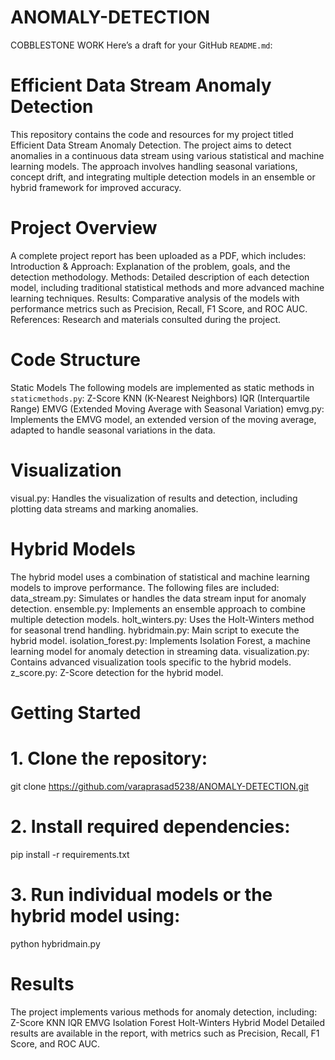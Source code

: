 # ANOMALY-DETECTION
COBBLESTONE WORK
Here’s a draft for your GitHub `README.md`:

# Efficient Data Stream Anomaly Detection

This repository contains the code and resources for my project titled Efficient Data Stream Anomaly Detection. The project aims to detect anomalies in a continuous data stream using various statistical and machine learning models. The approach involves handling seasonal variations, concept drift, and integrating multiple detection models in an ensemble or hybrid framework for improved accuracy.

# Project Overview

A complete project report has been uploaded as a PDF, which includes:
Introduction & Approach: Explanation of the problem, goals, and the detection methodology.
Methods: Detailed description of each detection model, including traditional statistical methods and more advanced machine learning techniques.
Results: Comparative analysis of the models with performance metrics such as Precision, Recall, F1 Score, and ROC AUC.
References: Research and materials consulted during the project.

# Code Structure

Static Models
The following models are implemented as static methods in `staticmethods.py`:
Z-Score
KNN (K-Nearest Neighbors)
IQR (Interquartile Range)
EMVG (Extended Moving Average with Seasonal Variation)
emvg.py: Implements the EMVG model, an extended version of the moving average, adapted to handle seasonal variations in the data.


# Visualization

visual.py: Handles the visualization of results and detection, including plotting data streams and marking anomalies.

# Hybrid Models

The hybrid model uses a combination of statistical and machine learning models to improve performance. The following files are included:
data_stream.py: Simulates or handles the data stream input for anomaly detection.
ensemble.py: Implements an ensemble approach to combine multiple detection models.
holt_winters.py: Uses the Holt-Winters method for seasonal trend handling.
hybridmain.py: Main script to execute the hybrid model.
isolation_forest.py: Implements Isolation Forest, a machine learning model for anomaly detection in streaming data.
visualization.py: Contains advanced visualization tools specific to the hybrid models.
z_score.py: Z-Score detection for the hybrid model.

# Getting Started

# 1. Clone the repository:
git clone https://github.com/varaprasad5238/ANOMALY-DETECTION.git
# 2. Install required dependencies:
pip install -r requirements.txt
# 3. Run individual models or the hybrid model using:
python hybridmain.py

# Results
The project implements various methods for anomaly detection, including:
Z-Score
KNN
IQR
EMVG
Isolation Forest
Holt-Winters
Hybrid Model
Detailed results are available in the report, with metrics such as Precision, Recall, F1 Score, and ROC AUC.
